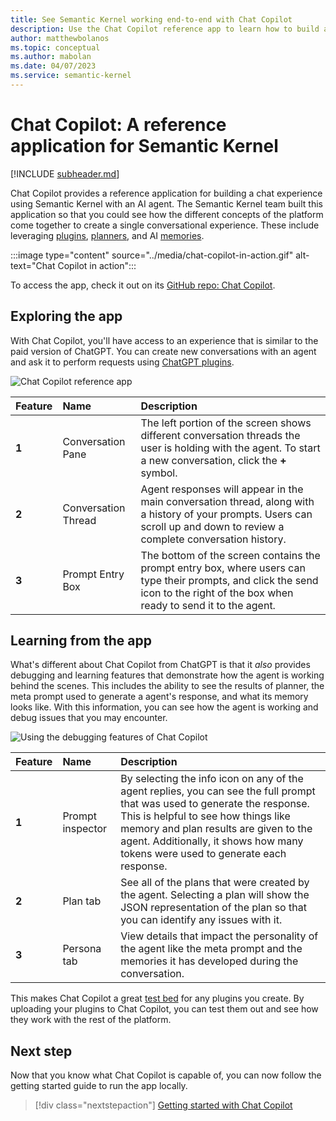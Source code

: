 ```yaml
---
title: See Semantic Kernel working end-to-end with Chat Copilot
description: Use the Chat Copilot reference app to learn how to build a custom conversational agent and to test your plugins.
author: matthewbolanos
ms.topic: conceptual
ms.author: mabolan
ms.date: 04/07/2023
ms.service: semantic-kernel
---
```

# Chat Copilot: A reference application for Semantic Kernel

[!INCLUDE [subheader.md](../includes/pat_large.md)]

Chat Copilot provides a reference application for building a chat experience using Semantic Kernel with an AI agent. The Semantic Kernel team built this application so that you could see how the different concepts of the platform come together to create a single conversational experience. These include leveraging [plugins](../ai-orchestration/plugins/index.md), [planners](../ai-orchestration/planners/index.md), and AI [memories](../memories/index.md).

:::image type="content" source="../media/chat-copilot-in-action.gif" alt-text="Chat Copilot in action":::

To access the app, check it out on its [GitHub repo: Chat Copilot](https://github.com/microsoft/chat-copilot).

## Exploring the app
With Chat Copilot, you'll have access to an experience that is similar to the paid version of ChatGPT. You can create new conversations with an agent and ask it to perform requests using [ChatGPT plugins](../ai-orchestration/chatgpt-plugins.md).

![Chat Copilot reference app](../media/chat-copilot.png)

| Feature | Name | Description |
|:-|:-|:-|
| **1** | Conversation Pane | The left portion of the screen shows different conversation threads the user is holding with the agent.  To start a new conversation, click the **+** symbol. |
| **2** | Conversation Thread | Agent responses will appear in the main conversation thread, along with a history of your prompts. Users can scroll up and down to review a complete conversation history. |
| **3** | Prompt Entry Box | The bottom of the screen contains the prompt entry box, where users can type their prompts, and click the send icon to the right of the box when ready to send it to the agent. |

## Learning from the app
What's different about Chat Copilot from ChatGPT is that it _also_ provides debugging and learning features that demonstrate how the agent is working behind the scenes. This includes the ability to see the results of planner, the meta prompt used to generate a agent's response, and what its memory looks like. With this information, you can see how the agent is working and debug issues that you may encounter.

![Using the debugging features of Chat Copilot](../media/chat-copilot-debug-features.png)

| Feature | Name | Description |
|:-|:-|:-|
| **1** | Prompt inspector | By selecting the info icon on any of the agent replies, you can see the full prompt that was used to generate the response. This is helpful to see how things like memory and plan results are given to the agent. Additionally, it shows how many tokens were used to generate each response. |
| **2** | Plan tab | See all of the plans that were created by the agent. Selecting a plan will show the JSON representation of the plan so that you can identify any issues with it. |
| **3** | Persona tab | View details that impact the personality of the agent like the meta prompt and the memories it has developed during the conversation. |

This makes Chat Copilot a great [test bed](./testing-plugins-with-chat-copilot.md) for any plugins you create. By uploading your plugins to Chat Copilot, you can test them out and see how they work with the rest of the platform. 

## Next step
Now that you know what Chat Copilot is capable of, you can now follow the getting started guide to run the app locally.

> [!div class="nextstepaction"]
> [Getting started with Chat Copilot](./getting-started.md)
